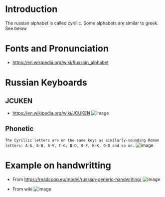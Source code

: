 # Introduction
The russian alphabet is called cyrillic. Some alphabets are similar to greek. See below





# Fonts and Pronunciation
* https://en.wikipedia.org/wiki/Russian_alphabet

# Russian Keyboards
## JCUKEN
* https://en.wikipedia.org/wiki/JCUKEN
![image](https://github.com/jhmlam/Russian/assets/33080741/3cea6385-b95e-4db3-8f37-1e5b1e73e587)
## Phonetic 
`The Cyrillic letters are on the same keys as similarly-sounding Roman letters: А-A, Б-B, В-V, Г-G, Д-D, Ф-F, К-K, О-O and so on.`
![image](https://github.com/jhmlam/Russian/assets/33080741/20d9f9b0-6ca2-4d01-973a-4a562acb9538)

# Example on handwritting
* From https://readcoop.eu/model/russian-generic-handwriting/
![image](https://github.com/jhmlam/Russian/assets/33080741/181627a2-0e3b-41e5-b4b9-cbcb447c795c)

* From wiki
![image](https://github.com/jhmlam/Russian/assets/33080741/dfe22ef1-4d98-4236-9de0-11f13140627f)
